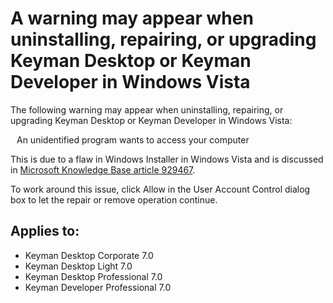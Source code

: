 # A warning may appear when uninstalling, repairing, or upgrading Keyman Desktop or Keyman Developer in Windows Vista

<p>The following warning may appear when uninstalling, repairing, or upgrading Keyman Desktop or Keyman Developer in Windows Vista:</p>

<p style='margin: 10px'>An unidentified program wants to access your computer</p>

<p>This is due to a flaw in Windows Installer in Windows Vista and is discussed in <a href='http://support.microsoft.com/Default.aspx?id=929467'>Microsoft Knowledge Base article 929467</a>.</p>

<p>To work around this issue, click Allow in the User Account Control dialog box to let the repair or remove operation continue.</p>

## Applies to:
 * Keyman Desktop Corporate 7.0
 * Keyman Desktop Light 7.0
 * Keyman Desktop Professional 7.0
 * Keyman Developer Professional 7.0
